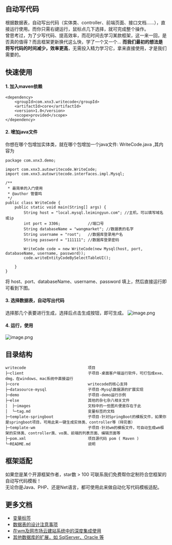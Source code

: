 ## 自动写代码
根据数据表，自动写出代码（实体类、controller、前端页面、接口文档……），直接运行使用。而你只需右键运行，鼠标点几下选择，就可完成整个操作。  
曾思考过，为了少写代码、提高效率，而花时间去学习某款框架，这一来一回，是否真的值得？而且框架更新换代这么快，学了一个又一个... **而我们最初的想法是将写代码的时间减少，效率更高**，无需投入精力学习它，拿来直接使用，才是我们需要的。  


## 快速使用
#### 1. 加入maven依赖

````
<dependency>
	<groupId>com.xnx3.writecode</groupId>
	<artifactId>core</artifactId>
	<version>1.0</version>
	<scope>provided</scope>
</dependency>
````

#### 2. 增加java文件
你想在哪个包增加实体类，就在哪个包增加一个java文件: WriteCode.java ,其内容为

````
package com.xnx3.demo;

import com.xnx3.autowritecode.WriteCode;
import com.xnx3.autowritecode.interfaces.impl.Mysql;

/**
 * 最简单的入门使用
 * @author 管雷鸣
 */
public class WriteCode {
	public static void main(String[] args) {
		String host = "local.mysql.leimingyun.com";	//主机，可以填写域名或ip
		int port = 3306;			//端口号
		String databaseName = "wangmarket"; //数据表的名字
		String username = "root"; 	//数据库登录用户名
		String password = "111111";	//数据库登录密码
		
		WriteCode code = new WriteCode(new Mysql(host, port, databaseName, username, password));
		code.writeEntityCodeBySelectTableUI();
		
	}
}

````

将 host、port、databaseName、username、password 填上，然后直接运行即可看到下图。

#### 3. 选择数据表，自动写出代码
选择那几个表要进行生成，选择后点击生成按钮，即可生成。
![image.png](https://res.zvo.cn/writecode/wm_demo_writecode_run.gif) 

#### 4. 运行，使用
![image.png](https://res.zvo.cn/writecode/write_page_runing.gif) 

## 目录结构

```
writecode                           项目
├─client                            子项目-桌面客户端运行软件，可打包成exe、dmg，在windows、mac系统中直接运行
├─core                              writecode的核心支持
├─datasource-mysql                  子项目-Mysql数据源的扩展实现
├─demo                              子项目-demo运行示例
├─else                              其他的杂七杂八相关文件
│  ├─images                         文档中的一些图片便是存在于此
│  └─tag.md                         变量标签的文档
├─template-springboot               子项目-针对SpringBoot的模板文件，如果你是springboot项目，可用此来一键生成实体类、controller等（待完善）
├─template-wm                       子项目-针对wm的模板文件，可自动生成wm框架的实体类、controller类、vo类、前端的列表页面、编辑页面等
├─pom.xml                           项目源代码 pom ( Maven )
└─README.md                         说明
```

## 框架适配
如果您是某个开源框架作者，star数 > 100 可联系我们免费帮你定制符合您框架的自动写代码模板！  
无论你是Java、PHP、还是Net语言，都可使用此来做自动化写代码模板适配。  

## 更多文档
* [变量标签](doc/tag.md)
* [数据表的设计注意事项](doc/database_table.md)
* [在wm及网市场云建站系统中的深度集成使用](doc/framework_wm.md)
* [其他数据库的扩展，如 SqlServer、Oracle 等](doc/datasource.md)
